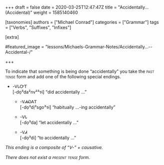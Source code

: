 +++
draft = false
date = 2020-03-25T12:47:47Z
title = "Accidentally… (Accidental)"
weight = 1585140460

[taxonomies]
authors = ["Michael Conrad"]
categories = ["Grammar"]
tags = ["Verbs", "Suffixes", "Infixes"]

[extra]

#featured_image = "lessons/Michaels-Grammar-Notes/Accidentally…--Accidental-/"

+++

To indicate that something is being done “accidentally” you take the
<span style="font-variant:small-caps;">past tense</span> form and add
one of the following special endings.
<!-- more -->
  - \-ᏙᏓᏅᎢ  
    \[-dọ³da²nv²³ɂi\] “did accidentally …”
    
      - \-ᏙᏗᏍᎪᎢ  
        \[-dọ³dị³sgo³ɂi\] “habitually …-ing accidentally”
    
      - \-ᏙᏓ  
        \[-dọ³da\] “let accidentally …”
    
      - \-ᏙᏗ  
        \[-dọ³di\] “to accidentally …”

*This ending is a composite of “Ꮩ-” + causative.*

*There does not exist a* *<span style="font-variant:small-caps;">present
tense</span> form.*


